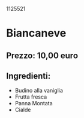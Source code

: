 1125521
# Biancaneve
## Prezzo: 10,00 euro
## Ingredienti:
- Budino alla vaniglia
- Frutta fresca 
- Panna Montata
- Cialde
